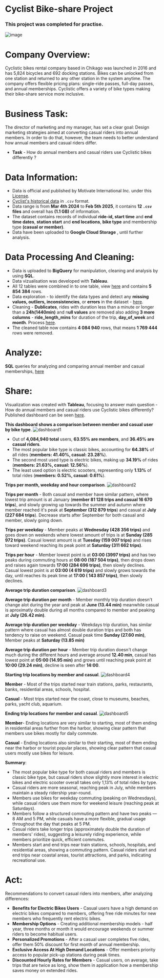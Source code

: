 # Cyclist Bike-share Project
### This project was completed for practise.
![image](https://miro.medium.com/v2/resize:fit:768/0*Udb72NivtDgfeetj.png)

# Company Overview:
Cyclistic bikes rental company based in Chikago was launched in 2016 and has 5,824  bicycles and 692 docking stations. Bikes can be unlocked from one station and returned to any other station in the
system anytime. The company offers flexible pricing plans: single-ride passes, full-day passes, and annual memberships. Cyclistic offers a variety of bike types making their bike-share service more inclusive.

# Business Task:
The director of marketing and my manager, has set a clear goal: Design marketing strategies aimed at converting casual riders into annual members. In order to do that, however, the team needs to better understand how annual members and casual riders differ.

* **Task** - How do annual members and casual riders use Cyclistic bikes differently ?

# Data Information:

* Data is official and published by Motivate International Inc. under this [License](https://divvybikes.com/data-license-agreement).
* [Cyclist's historical data](https://divvy-tripdata.s3.amazonaws.com/index.html) in `.csv` format.
* Data range is from **Mar 4th 2024** to **Feb 5th 2025**, it contains **12 `.csv` files** and overall has **(1.1 GB)** of information.
* The dataset contains records of individual **ride-id, start time** and **end time dates**, **station start** and **end locations**, **bike type** and membership type **(casual or member)**.
* Data have been uploaded to **Google Cloud Storage** , until further analysis.

# Data Processing And Cleaning:
* Data is uploaded to **BigQuery** for manipulation, cleaning and analysis by using **SQL**.
* Data vizualisation was developed with **Tableau**.
* All 12 tables were combined in to one table, view [here](https://github.com/Aurimas-N/Cyclist-Bike-share-Analysis/blob/f2e546d9fddd832c3b12edb010a9e1cf7c257b0c/data_combining.sql) and contains **5 854 384** rows.
* Data exploration - to identify the data types and detect any **missing values, outliers, inconsistencies**, or **errors** in the dataset - [here](https://github.com/Aurimas-N/Cyclist-Bike-share-Analysis/blob/4cbbd89066b61295bef09407de9d58886e90616a/data_exploration.sql).
* Cleaning - **Dublicates**, rides with duration less than a minute or longer than a **24h(1440min)** and n**ull values** are removed also adding **3 more columns** - **ride_length_mins** for duration of the trip, **day_of_week** and **month**. Process [here](https://github.com/Aurimas-N/Cyclist-Bike-share-Analysis/blob/4878652616e7a1d451aec11187f0fb815b4b0fe4/data_cleaning.sql).
* The cleaned table now contains **4 084 940** rows, that means **1 769 444** rows were removed.

# Analyze:

**SQL** queries for analyzing and comparing annual member and casual memberships, [here](https://github.com/Aurimas-N/Cyclist-Bike-share-Analysis/blob/f7e49f0b269280f03d44226d8fac1c12923a3bd6/data_analysis.sql)

# Share:

Visualization was created with **Tableau**, focusing to answer main question - How do annual members and casual riders use Cyclistic bikes differently? Published dashboard can be seen [here](https://public.tableau.com/views/CyclistBike-shareProject/OfTotalRides?:language=en-US&:sid=&:redirect=auth&:display_count=n&:origin=viz_share_link).

**This dashboard shows a comparison between member and casual user by bike type**.
![dashboard1](https://github.com/user-attachments/assets/b7e965fb-4c40-476c-ad57-1bbe31c6fa2b)


* Out of **4,084,940 total** users, **63.55% are members**, and **36.45% are casual riders**.
* The most popular bike type is classic bikes, accounting for **64.38%** of all rides (**members: 41.40%, casual: 23.28%**).
* The second most used type is electric bikes, making up **34.19%** of rides (**members: 21.63%, casual: 12.56%**).
* The least used option is electric scooters, representing only **1.13%** of total rides (**members: 0.52%, casual: 0.61%**).

**Trips per month, weekday and hour comparison**.
![dashboard2](https://github.com/user-attachments/assets/1b20e742-6c33-4a3b-9b18-b686ed77d839)


**Trips per month** - Both casual and member have similar pattern, where lowest trip amount is at January (**member 81 128 trips and casual 16 670 trips**), and slowly growing up towards the summer and autumn where member reached it's peak at **September (312 879 trips**) and casual at **July (227 684 trips**). Decrease starts after September for both casual and member, slowly going down.

**Trips per weekday** - Member peaks at **Wednesday (428 356 trips)** and goes down on weekends where lowest amount of trips is at **Sunday (285 972 trips)**. Casual lowest amount is at **Tuesday (159 007 trips)** and rises toward weekend reaching its peak point at **Saturday (311 662 trips)**.

**Trips per hour** - Member lowest point is at **03:00 (3997 trips)** and has two peaks during commuting hours at **08:00 (187 504 trips)**, then drops down and raises again towards **17:00 (284 696 trips)**, then slowly declines. 
Casual lowest point is at **03:00 (4 619 trips)** and slowly grows towards the day, until reaches its peak time at **17:00 ( 143 857 trips)**, then slowly declines.

**Average trip duration comparison**.
![dashboard3](https://github.com/user-attachments/assets/f562b739-8c4b-4835-b617-ba1cce78d7b1)


**Average trip duration per month** - Member monthly trip duration doesn't change alot during the year and peak at **June (13.44 min)** meanwhile casual is aproximatly double during all months compared to member and peaking at **July (26.42 min)**.

**Average trip duration per weekday** - Weekdays trip duration, has similar pattern where casual has almost double duration trips and both has tendency to raise on weekend. Casual peak time **Sunday (27.60 min)**, Member peaks at **Saturday (13.85 min)**

**Average trip duration per hour** - Member trip duration doesn't change much during the different hours and average around **12.40 min**, casual has lowest point at **05:00 (14.95 min)** and grows until reaching peak point at **10:00 (29.24 min)**, decline is seen after **14:00**.

**Starting trip locations by member and casual**.
![dashboard4](https://github.com/user-attachments/assets/889f6be6-39d8-4ec6-b1e7-a1ed961c4b7c)

**Member** - Most of the trips started near train stations, parks, restaurants, banks, residential areas, schools, hospital.

**Casual** - Most trips started near the coast, close to museums, beaches, parks, yacht club, aquarium.

**Ending trip locations for member and casual**.
![dashboard5](https://github.com/user-attachments/assets/3ae9ba17-8cd3-4226-b186-bfb760ddeadb)

**Member**- Ending locations are very similar to starting, most of them ending in residential areas further from the harbor, showing clear pattern that members use bikes mostly for daily commute.

**Casual** - Ending locations also similar to their starting, most of them ending near the harbor or tourist popular places, showing clear pattern that casual users mostly use bikes for leisure.

**Summary**: 

* The most popular bike type for both casual riders and members is classic bike type, but casual riders show slightly more interest in electric bikes and electric scooter overall takes only 1,13% of total rides by type.
* Casual riders are more seasonal, reaching peak in July, while members maintain a steady ridership year-round.
* Members use bikes for weekday commuting (peaking on Wednesdays), while casual riders use them more for weekend leisure (reaching peak at Saturdays).
* Members follow a structured commuting pattern and have two peaks — 8 AM and 5 PM, while casuals have a more flexible, gradual usage throughout the day that peaks at 5 PM.
* Casual riders take longer trips (approximately double the duration of members' rides), suggesting a leisurely riding experience, while members prioritize quick, efficient commutes.
* Members start and end trips near train stations, schools, hospitals, and residential areas, showing a commuting pattern. Casual riders start and end trips near coastal areas, tourist attractions, and parks, indicating recreational use.

# Act:

Recommendations to convert casual riders into members, after analyzing differences:

* **Benefits for Electric Bikes Users** - Casual users have a high demand on electric bikes compared to members, offering free ride minutes for new members who frequently rent electric bikes.
* **Membership Options** - Creating additional membership models - half year, three months or month it would encourage weekends or summer riders to become habitual users.
* **Personalized Promotions** - After a casual user completes five rides, offer them 50% discount for first month of annual membership.
* **Exclusive Access At High Demand Locations** - Offer members priority access to popular pick-up stations during peak times.
* **Discounted Hourly Rates for Members** - Casual users, on average, take trips that are twice as long, show them in application how a membership saves money on extended rides.
















